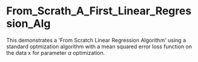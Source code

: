 # From_Scrath_A_First_Linear_Regression_Alg

This demonstrates a 'From Scratch Linear Regression Algorithm' using a standard optmization algorithm with a mean squared error loss function on the data x for parameter $\alpha$ optimization. 
